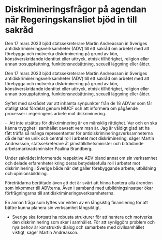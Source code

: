 # Diskrimineringsfrågor på agendan när Regeringskansliet bjöd in till sakråd

Den 17 mars 2023 bjöd statssekreterare Martin Andreasson in Sveriges antidiskrimineringsverksamheter (ADV) till ett sakråd om arbetet med att förebygga och motverka diskriminering på grund av kön, könsöverskridande identitet eller uttryck, etnisk tillhörighet, religion eller annan trosuppfattning, funktionsnedsättning, sexuell läggning eller ålder.

Den 17 mars 2023 bjöd statssekreterare Martin Andreasson in Sveriges antidiskrimineringsverksamheter (ADV) till ett sakråd om arbetet med att förebygga och motverka diskriminering på grund av kön, könsöverskridande identitet eller uttryck, etnisk tillhörighet, religion eller annan trosuppfattning, funktionsnedsättning, sexuell läggning eller ålder.

Syftet med sakrådet var att inhämta synpunkter från de 18 ADV:er som får statligt stöd fördelat genom MUCF och att informera om pågående processer i regeringens arbete mot diskriminering.

-  Att inte utsättas för diskriminering är en mänsklig rättighet. Var och en ska känna trygghet i samhället oavsett vem man är. Jag är väldigt glad att ha fått träffa så många representanter för antidiskrimineringsverksamheterna då de har en unik och central roll i arbetet mot diskriminering, säger Martin Andreasson, statssekreterare åt jämställdhetsminister och biträdande arbetsmarknadsminister Paulina Brandberg.

Under sakrådet informerade respektive ADV bland annat om sin verksamhet och delade erfarenheter kring deras betydelsefulla roll i arbetet mot diskriminering i Sverige både när det gäller förebyggande arbete, utbildning och opinionsbildning.

Företrädarna berättade även att det är svårt att hinna hantera alla ärenden som inkommer till ADV:erna. Även i samband med utbildningsinsatser ökar förfrågningarna till antidiskrimineringsverksamheterna.

En annan fråga som lyftes var vikten av en långsiktig finansiering för att bättre kunna planera sin verksamhet långsiktigt.

- Sverige ska fortsatt ha robusta strukturer för att hantera och motverka den diskriminering som sker i samhället. För att synliggöra problem och nya behov är konstruktiv dialog och samarbete med civilsamhället viktigt, säger Martin Andreasson.
